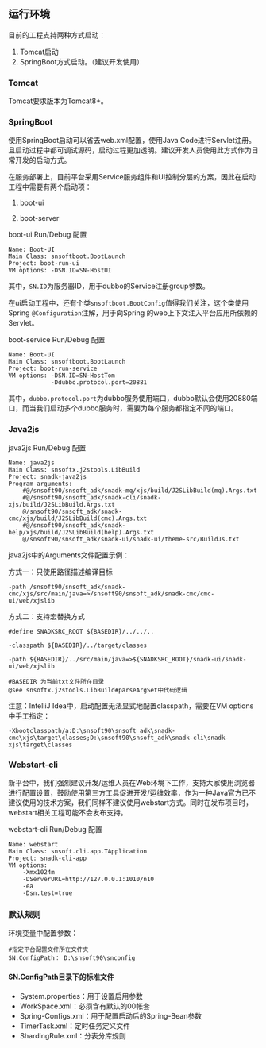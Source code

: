 ## 运行环境

目前的工程支持两种方式启动：

1. Tomcat启动
2. SpringBoot方式启动。（建议开发使用）

### Tomcat

Tomcat要求版本为Tomcat8+。

### SpringBoot

使用SpringBoot启动可以省去web.xml配置，使用Java Code进行Servlet注册。且启动过程中都可调试源码，启动过程更加透明。建议开发人员使用此方式作为日常开发的启动方式。

在服务部署上，目前平台采用Service服务组件和UI控制分层的方案，因此在启动工程中需要有两个启动项：

1. boot-ui

2. boot-server

boot-ui Run/Debug 配置

```
Name: Boot-UI
Main Class: snsoftboot.BootLaunch
Project: boot-run-ui
VM options: -DSN.ID=SN-HostUI
```

其中，`SN.ID`为服务器ID，用于dubbo的Service注册group参数。

在ui启动工程中，还有个类`snsoftboot.BootConfig`值得我们关注，这个类使用Spring `@Configuration`注解，用于向Spring 的web上下文注入平台应用所依赖的Servlet。

boot-service Run/Debug 配置

```
Name: Boot-UI
Main Class: snsoftboot.BootLaunch
Project: boot-run-service
VM options: -DSN.ID=SN-HostTom
            -Ddubbo.protocol.port=20881
```

其中，`dubbo.protocol.port`为dubbo服务使用端口，dubbo默认会使用20880端口，而当我们启动多个dubbo服务时，需要为每个服务都指定不同的端口。

### Java2js

java2js Run/Debug 配置

```
Name: java2js
Main Class: snsoftx.j2stools.LibBuild
Project: snadk-java2js
Program arguments:
    #@/snsoft90/snsoft_adk/snadk-mq/xjs/build/J2SLibBuild(mq).Args.txt
    #@/snsoft90/snsoft_adk/snadk-cli/snadk-xjs/build/J2SLibBuild.Args.txt
    @/snsoft90/snsoft_adk/snadk-cmc/xjs/build/J2SLibBuild(cmc).Args.txt
    #@/snsoft90/snsoft_adk/snadk-help/xjs/build/J2SLibBuild(help).Args.txt
    @/snsoft90/snsoft_adk/snadk-ui/snadk-ui/theme-src/BuildJs.txt
```

java2js中的Arguments文件配置示例：

方式一：只使用路径描述编译目标

```
-path /snsoft90/snsoft_adk/snadk-cmc/xjs/src/main/java=>/snsoft90/snsoft_adk/snadk-cmc/cmc-ui/web/xjslib
```

方式二：支持宏替换方式

```
#define SNADKSRC_ROOT ${BASEDIR}/../../..

-classpath ${BASEDIR}/../target/classes

-path ${BASEDIR}/../src/main/java=>${SNADKSRC_ROOT}/snadk-ui/snadk-ui/web/xjslib
```

```
#BASEDIR 为当前txt文件所在目录
@see snsoftx.j2stools.LibBuild#parseArgSet中代码逻辑
```

注意：IntelliJ Idea中，启动配置无法显式地配置classpath，需要在VM options中手工指定：

```
-Xbootclasspath/a:D:\snsoft90\snsoft_adk\snadk-cmc\xjs\target\classes;D:\snsoft90\snsoft_adk\snadk-cli\snadk-xjs\target\classes
```

### Webstart-cli

新平台中，我们强烈建议开发/运维人员在Web环境下工作，支持大家使用浏览器进行配置设置，鼓励使用第三方工具促进开发/运维效率，作为一种Java官方已不建议使用的技术方案，我们同样不建议使用webstart方式。同时在发布项目时，webstart相关工程可能不会发布支持。

webstart-cli Run/Debug 配置

```
Name: webstart
Main Class: snsoft.cli.app.TApplication
Project: snadk-cli-app
VM options: 
    -Xmx1024m
    -DServerURL=http://127.0.0.1:1010/n10
    -ea
    -Dsn.test=true
```

### 默认规则

环境变量中配置参数：

```
#指定平台配置文件所在文件夹
SN.ConfigPath： D:\snsoft90\snconfig
```

#### SN.ConfigPath目录下的标准文件

* System.properties：用于设置启用参数
* WorkSpace.xml：必须含有默认的00帐套
* Spring-Configs.xml：用于配置启动后的Spring-Bean参数
* TimerTask.xml：定时任务定义文件
* ShardingRule.xml：分表分库规则



